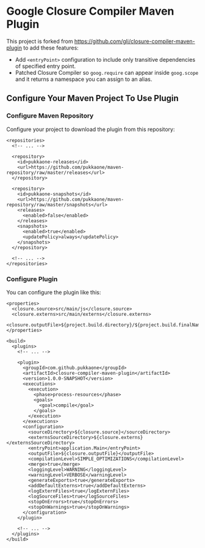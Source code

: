 # Google Closure Compiler Maven Plugin

This project is forked from https://github.com/gli/closure-compiler-maven-plugin
to add these features:

* Add `<entryPoint>` configuration to include only transitive dependencies of
  specified entry point.
* Patched Closure Compiler so `goog.require` can appear inside `goog.scope` and
  it returns a namespace you can assign to an alias.


## Configure Your Maven Project To Use Plugin


### Configure Maven Repository

Configure your project to download the plugin from this repository:

    <repositories>
      <!-- ... -->

      <repository>
        <id>pukkaone-releases</id>
        <url>https://github.com/pukkaone/maven-repository/raw/master/releases</url>
      </repository>

      <repository>
        <id>pukkaone-snapshots</id>
        <url>https://github.com/pukkaone/maven-repository/raw/master/snapshots</url>
        <releases>
          <enabled>false</enabled>
        </releases>
        <snapshots>
          <enabled>true</enabled>
          <updatePolicy>always</updatePolicy>
        </snapshots>
      </repository>

      <!-- ... -->
    </repositories>


### Configure Plugin

You can configure the plugin like this:

    <properties>
      <closure.source>src/main/js</closure.source>
      <closure.externs>src/main/externs</closure.externs>
      <closure.outputFile>${project.build.directory}/${project.build.finalName}/compiled.js</closure.outputFile>
    </properties>

    <build>
      <plugins>
        <!-- ... -->

        <plugin>
          <groupId>com.github.pukkaone</groupId>
          <artifactId>closure-compiler-maven-plugin</artifactId>
          <version>1.0.0-SNAPSHOT</version>
          <executions>
            <execution>
              <phase>process-resources</phase>
              <goals>
                <goal>compile</goal>
              </goals>
            </execution>
          </executions>
          <configuration>
            <sourceDirectory>${closure.source}</sourceDirectory>
            <externsSourceDirectory>${closure.externs}</externsSourceDirectory>
            <entryPoint>application.Main</entryPoint>
            <outputFile>${closure.outputFile}</outputFile>
            <compilationLevel>SIMPLE_OPTIMIZATIONS</compilationLevel>
            <merge>true</merge>
            <loggingLevel>WARNING</loggingLevel>
            <warningLevel>VERBOSE</warningLevel>
            <generateExports>true</generateExports>
            <addDefaultExterns>true</addDefaultExterns>
            <logExternFiles>true</logExternFiles>
            <logSourceFiles>true</logSourceFiles>
            <stopOnErrors>true</stopOnErrors>
            <stopOnWarnings>true</stopOnWarnings>
          </configuration>
        </plugin>

        <!-- ... -->
      </plugins>
    </build>
